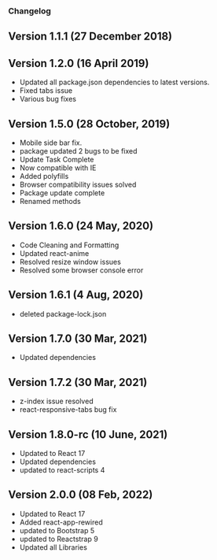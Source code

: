 ### Changelog

## Version 1.1.1 (27 December 2018)


## Version 1.2.0 (16 April 2019)
 - Updated all package.json dependencies to latest versions.
 - Fixed tabs issue
 - Various bug fixes

## Version 1.5.0 (28 October, 2019)
 - Mobile side bar fix.
 - package updated 2 bugs to be fixed
 - Update Task Complete
 - Now compatible with IE
 - Added polyfills
 - Browser compatibility issues solved
 - Package update complete
 - Renamed methods

## Version 1.6.0 (24 May, 2020)
 - Code Cleaning and Formatting
 - Updated react-anime
 - Resolved resize window issues
 - Resolved some browser console error

 ## Version 1.6.1 (4 Aug, 2020)
 - deleted package-lock.json

 ## Version 1.7.0 (30 Mar, 2021)
 - Updated dependencies

 ## Version 1.7.2 (30 Mar, 2021)
 - z-index issue resolved
 - react-responsive-tabs bug fix

 ## Version 1.8.0-rc (10 June, 2021)
 - Updated to React 17
 - Updated dependencies
 - updated to react-scripts 4 

 ## Version 2.0.0 (08 Feb, 2022)
 - Updated to React 17
 - Added react-app-rewired
 - updated to Bootstrap 5
 - updated to Reactstrap 9
 - Updated all Libraries
